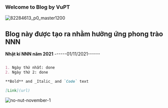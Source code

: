 
### Welcome to Blog by VuPT
![82284613_p0_master1200](https://user-images.githubusercontent.com/77707528/139798849-55856110-5073-4db8-afde-c523fdc0f66b.jpg)
## Blog này được tạo ra nhằm hưởng ứng phong trào NNN

**Nhật kí NNN năm 2021** ------01/11/2021------
```markdown

1. Ngày thứ nhất: done
2. Ngày thứ 2: done

**Bold** and _Italic_ and `Code` text

[Link](url)
```
![no-nut-november-1](https://user-images.githubusercontent.com/77707528/139785775-7387eabe-ae51-43cd-9f64-d0086a1849fb.jpg)

